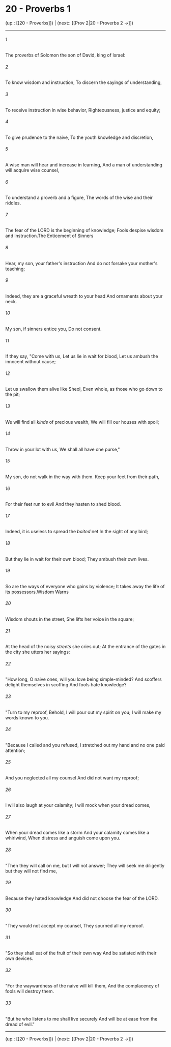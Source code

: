 # 20 - Proverbs 1

(up:: [[20 - Proverbs]]) | (next:: [[Prov 2|20 - Proverbs 2 →]])

***


###### 1 
The proverbs of Solomon the son of David, king of Israel: 

###### 2 
To know wisdom and instruction, To discern the sayings of understanding, 

###### 3 
To receive instruction in wise behavior, Righteousness, justice and equity; 

###### 4 
To give prudence to the naive, To the youth knowledge and discretion, 

###### 5 
A wise man will hear and increase in learning, And a man of understanding will acquire wise counsel, 

###### 6 
To understand a proverb and a figure, The words of the wise and their riddles. 

###### 7 
The fear of the LORD is the beginning of knowledge; Fools despise wisdom and instruction.The Enticement of Sinners 

###### 8 
Hear, my son, your father's instruction And do not forsake your mother's teaching; 

###### 9 
Indeed, they are a graceful wreath to your head And ornaments about your neck. 

###### 10 
My son, if sinners entice you, Do not consent. 

###### 11 
If they say, "Come with us, Let us lie in wait for blood, Let us ambush the innocent without cause; 

###### 12 
Let us swallow them alive like Sheol, Even whole, as those who go down to the pit; 

###### 13 
We will find all _kinds_ of precious wealth, We will fill our houses with spoil; 

###### 14 
Throw in your lot with us, We shall all have one purse," 

###### 15 
My son, do not walk in the way with them. Keep your feet from their path, 

###### 16 
For their feet run to evil And they hasten to shed blood. 

###### 17 
Indeed, it is useless to spread the _baited_ net In the sight of any bird; 

###### 18 
But they lie in wait for their own blood; They ambush their own lives. 

###### 19 
So are the ways of everyone who gains by violence; It takes away the life of its possessors.Wisdom Warns 

###### 20 
Wisdom shouts in the street, She lifts her voice in the square; 

###### 21 
At the head of the noisy _streets_ she cries out; At the entrance of the gates in the city she utters her sayings: 

###### 22 
"How long, O naive ones, will you love being simple-minded? And scoffers delight themselves in scoffing And fools hate knowledge? 

###### 23 
"Turn to my reproof, Behold, I will pour out my spirit on you; I will make my words known to you. 

###### 24 
"Because I called and you refused, I stretched out my hand and no one paid attention; 

###### 25 
And you neglected all my counsel And did not want my reproof; 

###### 26 
I will also laugh at your calamity; I will mock when your dread comes, 

###### 27 
When your dread comes like a storm And your calamity comes like a whirlwind, When distress and anguish come upon you. 

###### 28 
"Then they will call on me, but I will not answer; They will seek me diligently but they will not find me, 

###### 29 
Because they hated knowledge And did not choose the fear of the LORD. 

###### 30 
"They would not accept my counsel, They spurned all my reproof. 

###### 31 
"So they shall eat of the fruit of their own way And be satiated with their own devices. 

###### 32 
"For the waywardness of the naive will kill them, And the complacency of fools will destroy them. 

###### 33 
"But he who listens to me shall live securely And will be at ease from the dread of evil."

***

(up:: [[20 - Proverbs]]) | (next:: [[Prov 2|20 - Proverbs 2 →]])
